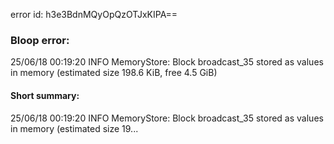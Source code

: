 error id: h3e3BdnMQyOpQzOTJxKIPA==
### Bloop error:

25/06/18 00:19:20 INFO MemoryStore: Block broadcast_35 stored as values in memory (estimated size 198.6 KiB, free 4.5 GiB)
#### Short summary: 

25/06/18 00:19:20 INFO MemoryStore: Block broadcast_35 stored as values in memory (estimated size 19...